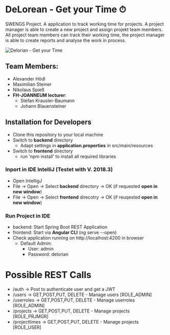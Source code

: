 # DeLorean - Get your Time ⏱

SWENGS Project. A application to track working time for projects. A project manager is able to create a new project and assign projekt team members. All project team members can track their working time, the project manager is able to create reports and analyse the work in process. 

![Delorian - Get your Time](https://media.giphy.com/media/BRpMznCmYTiik/giphy.gif)

## Team Members:
- Alexander Hödl
- Maximilian Steiner
- Nikolaus Spieß
- **FH-JOANNEUM lecturer**: 
    - Stefan Krausler-Baumann
    - Johann Blauensteiner
    
## Installation for Developers
 - Clone this repository to your local machine
 - Switch to **backend** directory
    - Adapt settings in **application.properties** in src/main/resources
 - Switch to **frontend** directory
    - run 'npm install' to install all required libraries
 
### Inport in IDE IntelliJ  (Testet with V. 2018.3)
  - Open IntelligJ
  - File -> Open -> Select **backend** directory -> OK (if requested **open in new window**)
  - File -> Open -> Select **frontend** direcotry -> OK (if reuqested **open in new window**)
  
### Run Project in IDE
  - backend: Start Spring Boot REST Application 
  - frontend: Start via **Angular CLI** (ng serve --open)
  - Check application running on http://localhost:4200 in browser
      - Default Admin:
          - User: admin
          - Password: delorian


# Possible REST Calls
 - /auth -> Post to authenticate user and get a JWT
 - /users -> GET,POST,PUT, DELETE - Manage users [ROLE_ADMIN]
 - /userroles -> GET,POST,PUT, DELETE - Manage userroles [ROLE_ADMIN]
 - /projects -> GET,POST,PUT, DELETE - Manage projects [ROLE_PRJMGR]
 - /projecttimes ->  GET,POST,PUT, DELETE - Manage projects [ROLE_USER]

